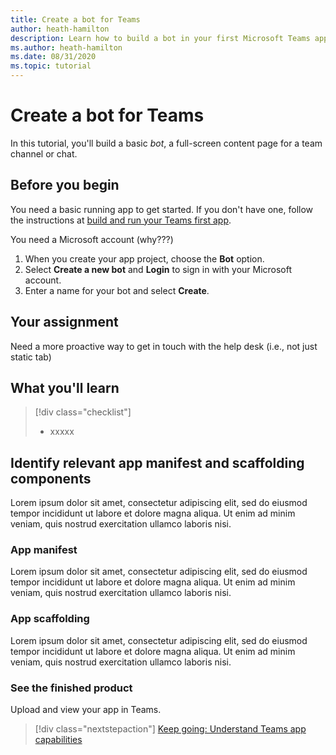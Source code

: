 ```yaml
---
title: Create a bot for Teams
author: heath-hamilton
description: Learn how to build a bot in your first Microsoft Teams app.
ms.author: heath-hamilton
ms.date: 08/31/2020
ms.topic: tutorial
---
```

# Create a bot for Teams

In this tutorial, you'll build a basic *bot*, a full-screen content page for a team channel or chat.

## Before you begin

You need a basic running app to get started. If you don't have one, follow the instructions at [build and run your Teams first app](../build-your-first-app/build-and-run.md). 

You need a Microsoft account (why???)

1. When you create your app project, choose the **Bot** option.
1. Select **Create a new bot** and **Login** to sign in with your Microsoft account.
1. Enter a name for your bot and select **Create**.

## Your assignment

Need a more proactive way to get in touch with the help desk (i.e., not just static tab)

## What you'll learn

> [!div class="checklist"]
>
> * xxxxx

## Identify relevant app manifest and scaffolding components

Lorem ipsum dolor sit amet, consectetur adipiscing elit, sed do eiusmod tempor incididunt ut labore et dolore magna aliqua. Ut enim ad minim veniam, quis nostrud exercitation ullamco laboris nisi.

### App manifest

Lorem ipsum dolor sit amet, consectetur adipiscing elit, sed do eiusmod tempor incididunt ut labore et dolore magna aliqua. Ut enim ad minim veniam, quis nostrud exercitation ullamco laboris nisi.

### App scaffolding

Lorem ipsum dolor sit amet, consectetur adipiscing elit, sed do eiusmod tempor incididunt ut labore et dolore magna aliqua. Ut enim ad minim veniam, quis nostrud exercitation ullamco laboris nisi.

### See the finished product

Upload and view your app in Teams.

> [!div class="nextstepaction"]
> [Keep going: Understand Teams app capabilities](../concepts/capabilities-overview.md)
